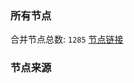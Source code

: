 ### 所有节点
合并节点总数: `1285`
[节点链接](https://raw.githubusercontent.com/rzhy1/11/master/sub/sub_merge_base64.txt)

### 节点来源
